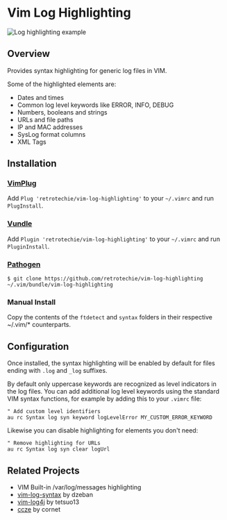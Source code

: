 # Vim Log Highlighting

![Log highlighting example](doc/screenshot.jpg)

## Overview

Provides syntax highlighting for generic log files in VIM.

Some of the highlighted elements are:
- Dates and times
- Common log level keywords like ERROR, INFO, DEBUG
- Numbers, booleans and strings
- URLs and file paths
- IP and MAC addresses
- SysLog format columns
- XML Tags



## Installation

### [VimPlug](https://github.com/junegunn/vim-plug)

Add `Plug 'retrotechie/vim-log-highlighting'` to your `~/.vimrc` and run `PlugInstall`.

### [Vundle](https://github.com/gmarik/Vundle.vim)

Add `Plugin 'retrotechie/vim-log-highlighting'` to your `~/.vimrc` and run `PluginInstall`.

### [Pathogen](https://github.com/tpope/vim-pathogen)

    $ git clone https://github.com/retrotechie/vim-log-highlighting ~/.vim/bundle/vim-log-highlighting

### Manual Install

Copy the contents of the `ftdetect` and `syntax` folders in their respective ~/.vim/\* counterparts.



## Configuration

Once installed, the syntax highlighting will be enabled by default for files ending with `.log` and `_log` suffixes.

By default only uppercase keywords are recognized as level indicators in the log files.
You can add additional log level keywords using the standard VIM syntax functions, for example by adding this to your `.vimrc` file:

```viml
" Add custom level identifiers
au rc Syntax log syn keyword logLevelError MY_CUSTOM_ERROR_KEYWORD
```

Likewise you can disable highlighting for elements you don't need:

```viml
" Remove highlighting for URLs
au rc Syntax log syn clear logUrl
```



## Related Projects

* VIM Built-in /var/log/messages highlighting
* [vim-log-syntax](https://github.com/dzeban/vim-log-syntax) by dzeban
* [vim-log4j](https://github.com/tetsuo13/Vim-log4j) by tetsuo13
* [ccze](https://github.com/cornet/ccze) by cornet
